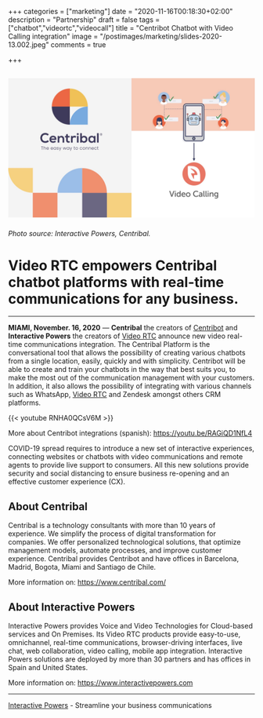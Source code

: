 +++
categories = ["marketing"]
date = "2020-11-16T00:18:30+02:00"
description = "Partnership"
draft = false
tags = ["chatbot","videortc","videocall"]
title = "Centribot Chatbot with Video Calling integration"
image = "/postimages/marketing/slides-2020-13.002.jpeg"
comments = true

+++

![Video RTC - Centribot](/postimages/marketing/slides-2020-13.002.jpeg)
-------
###### Photo source: Interactive Powers, Centribal.

#	Video RTC empowers Centribal chatbot platforms with real-time communications for any business.
---

**MIAMI, November. 16, 2020** — **Centribal** the creators of [Centribot](https://centribal.com/es/soluciones/plataforma-centribal/centribot/) and **Interactive Powers** the creators of [Video RTC](https://www.ivrpowers.com/videortc/) announce new video real-time communications integration. The Centribal Platform is the conversational tool that allows the possibility of creating various chatbots from a single location, easily, quickly and with simplicity. Centribot will be able to create and train your chatbots in the way that best suits you, to make the most out of the communication management with your customers. In addition, it also allows the possibility of integrating with various channels such as WhatsApp, [Video RTC](https://www.ivrpowers.com/videortc/) and Zendesk amongst others CRM platforms.

{{<  youtube RNHA0QCsV6M >}}

More about Centribot integrations (spanish): https://youtu.be/RAGiQD1NfL4

COVID-19 spread requires to introduce a new set of interactive experiences, connecting websites or chatbots with video communications and remote agents to provide live support to consumers. All this new solutions provide security and social distancing to ensure business re-opening and an effective customer experience (CX).

##	About Centribal
Centribal is a technology consultants with more than 10 years of experience. We simplify the process of digital transformation for companies. We offer personalized technological solutions, that optimize management models, automate processes, and improve customer experience. Centribal provides Centribot and have offices in Barcelona, Madrid, Bogota, Miami and Santiago de Chile.

More information on: https://www.centribal.com/

##	About Interactive Powers
Interactive Powers provides Voice and Video Technologies for Cloud-based services and On Premises. Its Video RTC products provide easy-to-use, omnichannel, real-time communications, browser-driving interfaces, live chat, web collaboration, video calling, mobile app integration. Interactive Powers solutions are deployed by more than 30 partners and has offices in Spain and United States.

More information on: https://www.interactivepowers.com

---
[Interactive Powers](https://www.ivrpowers.com/) - Streamline your business communications
